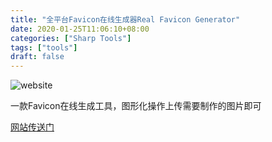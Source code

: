 ```yaml
---
title: "全平台Favicon在线生成器Real Favicon Generator"
date: 2020-01-25T11:06:10+08:00
categories: ["Sharp Tools"]
tags: ["tools"]
draft: false
---
```


![website](/images/2020/01/rfi1.png)   
    

一款Favicon在线生成工具，图形化操作上传需要制作的图片即可  
    

[网站传送门](https://realfavicongenerator.net/)   
